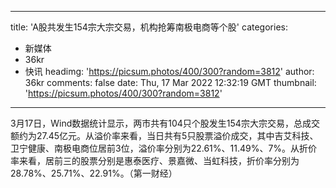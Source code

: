 
---
title: 'A股共发生154宗大宗交易，机构抢筹南极电商等个股'
categories: 
 - 新媒体
 - 36kr
 - 快讯
headimg: 'https://picsum.photos/400/300?random=3812'
author: 36kr
comments: false
date: Thu, 17 Mar 2022 12:32:19 GMT
thumbnail: 'https://picsum.photos/400/300?random=3812'
---

<div>   
3月17日，Wind数据统计显示，两市共有104只个股发生154宗大宗交易，总成交额约为27.45亿元。从溢价率来看，当日共有5只股票溢价成交，其中吉艾科技、卫宁健康、南极电商位居前3位，溢价率分别为22.61%、11.49%、7%。从折价率来看，居前三的股票分别是惠泰医疗、景嘉微、当虹科技，折价率分别为28.78%、25.71%、22.91%。（第一财经）  
</div>
            